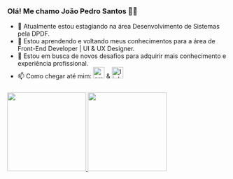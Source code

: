 ### Olá! Me chamo João Pedro Santos 👩‍💻

- 💬 Atualmente estou estagiando na área Desenvolvimento de Sistemas pela DPDF.
- 🌱 Estou aprendendo e voltando meus conhecimentos para a área de Front-End Developer | UI & UX Designer.
- 👯 Estou em busca de novos desafios para adquirir mais conhecimento e experiência profissional.
- 📫 Como chegar até mim:  <a href = "mailto:jpedroalmeida179@gmail.com"><img width="26" height="26" src="https://img.icons8.com/color/48/gmail-new.png" alt="gmail-new"/></a>  &  <a href="https://www.linkedin.com/in/jo%C3%A3o-pedro-santos-9b882a192/" target="_blank"><img width="26" height="26" src="https://img.icons8.com/fluency/48/linkedin.png" alt="linkedin"/></a> 
###
<div align="left">
  <a href="https://github.com/eaejaum">
  <img height="180em" src="https://github-readme-stats.vercel.app/api?username=eaejaum&show_icons=true&theme=dark#gh-dark-mode-only https://github.com/eaejaum/github-readme-stats#gh-dark-mode-only">
  <img height="180em" src="https://github-readme-stats.vercel.app/api/top-langs/?username=eaejaum&layout=compact&langs_count=7&theme=dark#gh-dark-mode-only"/>
</div>
    <br>
<!-- <div style="display: inline_block">
  <img width="40" height="40" src="https://img.icons8.com/color/48/html-5--v1.png" alt="html-5--v1"/>
  <img width="40" height="40" src="https://img.icons8.com/color/48/css3.png" alt="css3"/>
  <img width="40" height="40" src="https://img.icons8.com/color/48/javascript--v1.png" alt="javascript--v1"/>
</div> -->

###
